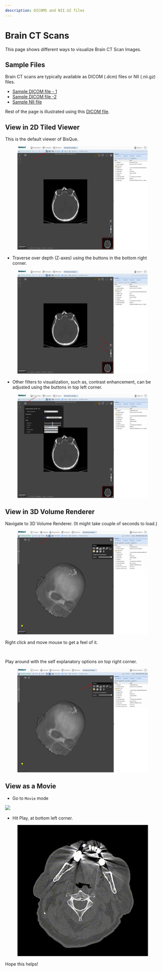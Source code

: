 ```yaml
---
description: DICOMS and NII.GZ files
---
```


# Brain CT Scans

This page shows different ways to visualize Brain CT Scan Images.

## Sample Files

Brain CT scans are typically available as DICOM (.dcm) files or NII (.nii.gz) files.

* [Sample DICOM file - 1](https://bisque2.ece.ucsb.edu/client\_service/view?resource=https://bisque2.ece.ucsb.edu/data\_service/00-syvRY9kUHpbNRA7vwMbvRh)
* [Sample DICOM file -2](https://bisque2.ece.ucsb.edu/client\_service/view?resource=https://bisque2.ece.ucsb.edu/data\_service/00-WWQbMTvD82RQUQYn8N3XuE)
* [Sample NII file](https://bisque2.ece.ucsb.edu/client\_service/view?resource=https://bisque2.ece.ucsb.edu/data\_service/00-xzAMZ2J4gmSHZreanEMwMD)

Rest of the page is illustrated using this [DICOM file](https://bisque2.ece.ucsb.edu/client\_service/view?resource=https://bisque2.ece.ucsb.edu/data\_service/00-syvRY9kUHpbNRA7vwMbvRh).

## View in 2D Tiled Viewer

This is the default viewer of BisQue.

<div align="left">

<figure><img src="../../.gitbook/assets/bisque_docs (1).png" alt="" width="563"><figcaption></figcaption></figure>

</div>

* Traverse over depth (Z-axes) using the buttons in the bottom right corner.

<div align="left">

<figure><img src="../../.gitbook/assets/bisque_docs (7).png" alt="" width="563"><figcaption></figcaption></figure>

</div>

* Other filters to visualization, such as, contrast enhancement, can be adjusted using the buttons in top left corner.

<div align="left">

<figure><img src="../../.gitbook/assets/bisque_docs (3).png" alt="" width="563"><figcaption></figcaption></figure>

</div>

## View in 3D Volume  Renderer

Navigate to 3D Volume Renderer. (It might take couple of seconds to load.)

<div align="left">

<figure><img src="../../.gitbook/assets/bisque_docs (9).png" alt="" width="563"><figcaption></figcaption></figure>

</div>

Right click and move mouse to get a feel of it.

<figure><img src="../../.gitbook/assets/3d_viewer.gif" alt=""><figcaption></figcaption></figure>

Play around with the self explanatory options on top right corner.

<div align="left">

<figure><img src="../../.gitbook/assets/bisque_docs.png" alt="" width="563"><figcaption></figcaption></figure>

</div>

## View as a Movie

* Go to `Movie` mode

![](<../../.gitbook/assets/bisque\_docs (8).png>)

* Hit Play, at bottom left corner.

<div align="left">

<figure><img src="../../.gitbook/assets/sample.gif" alt=""><figcaption></figcaption></figure>

</div>

Hope this helps!

